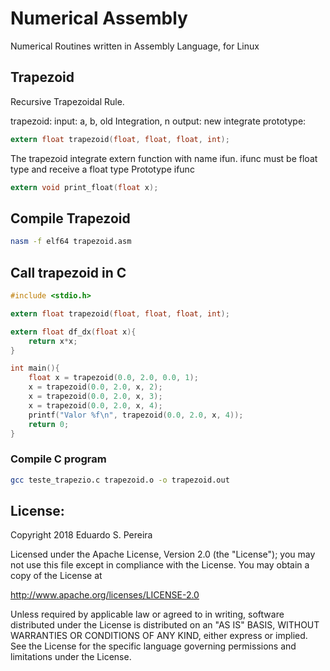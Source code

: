 # Numerical Assembly

Numerical Routines written in Assembly Language, for Linux


## Trapezoid

Recursive Trapezoidal Rule.

trapezoid:
   input: a, b, old Integration, n
   output: new integrate
   prototype:
   ```c
   extern float trapezoid(float, float, float, int);
   ```
The trapezoid integrate extern function with name ifun.
ifunc must be float type and receive a float type
Prototype ifunc
```c
extern void print_float(float x);
```

## Compile Trapezoid

```bash
nasm -f elf64 trapezoid.asm
```

## Call trapezoid in C

```c
#include <stdio.h>

extern float trapezoid(float, float, float, int);

extern float df_dx(float x){
    return x*x;
}

int main(){
    float x = trapezoid(0.0, 2.0, 0.0, 1);
    x = trapezoid(0.0, 2.0, x, 2);
    x = trapezoid(0.0, 2.0, x, 3);
    x = trapezoid(0.0, 2.0, x, 4);
    printf("Valor %f\n", trapezoid(0.0, 2.0, x, 4));
    return 0;
}
```

### Compile C program

```bash
gcc teste_trapezio.c trapezoid.o -o trapezoid.out
```

## License:

Copyright 2018 Eduardo S. Pereira

Licensed under the Apache License, Version 2.0 (the "License");
you may not use this file except in compliance with the License.
You may obtain a copy of the License at

http://www.apache.org/licenses/LICENSE-2.0

Unless required by applicable law or agreed to in writing, software
distributed under the License is distributed on an "AS IS" BASIS,
WITHOUT WARRANTIES OR CONDITIONS OF ANY KIND, either express or implied.
See the License for the specific language governing permissions and
limitations under the License.
